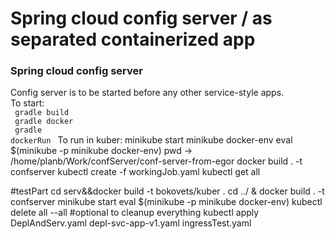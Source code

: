 # Spring cloud config server / as separated containerized app

### Spring cloud config server

Config server is to be started before any other service-style apps.
<br/>
To start:<br/>
<code>
gradle build<br/>
gradle docker<br/>
gradle dockerRun
</code>
To run in kuber:
minikube start
minikube docker-env
eval $(minikube -p minikube docker-env)
pwd -> /home/planb/Work/confServer/conf-server-from-egor
docker build . -t confserver
kubectl create -f workingJob.yaml
kubectl get all

#testPart
cd serv&&docker build -t bokovets/kuber .
cd ../ & docker build . -t confserver
minikube start
eval $(minikube -p minikube docker-env)
kubectl delete all --all  #optional to cleanup everything 
kubectl apply DeplAndServ.yaml depl-svc-app-v1.yaml ingressTest.yaml
